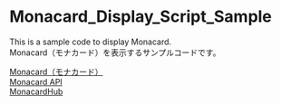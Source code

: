# Monacard_Display_Script_Sample
This is a sample code to display Monacard.  
Monacard（モナカード）を表示するサンプルコードです。

[Monacard（モナカード）](https://card.mona.jp/)  
[Monacard API](https://card.mona.jp/api_explain)  
[MonacardHub](https://github.com/nachat1/MonacardHub)
